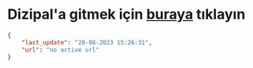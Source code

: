 # Dizipal'a gitmek için [buraya](None) tıklayın
        
```json
{
    "last_update": "28-08-2023 15:26:31",
    "url": "no active url"
}
```